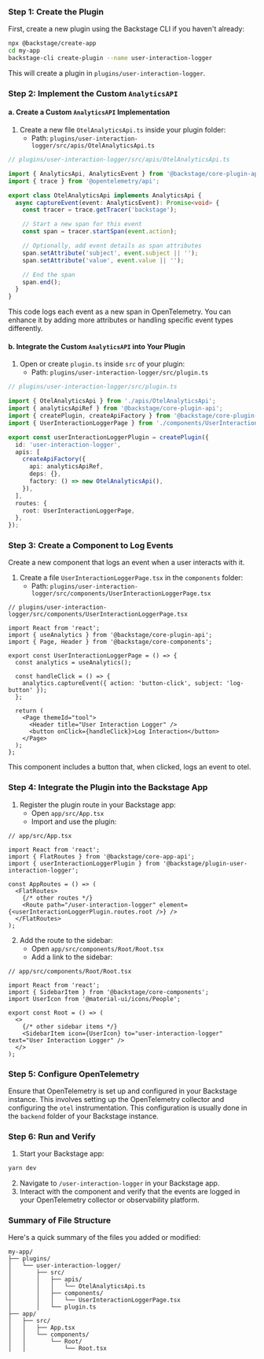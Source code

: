 ### Step 1: **Create the Plugin**

First, create a new plugin using the Backstage CLI if you haven't already:

```bash
npx @backstage/create-app
cd my-app
backstage-cli create-plugin --name user-interaction-logger
```

This will create a plugin in `plugins/user-interaction-logger`.

### Step 2: **Implement the Custom `AnalyticsAPI`**

#### a. Create a Custom `AnalyticsAPI` Implementation

1. Create a new file `OtelAnalyticsApi.ts` inside your plugin folder:
    - Path: `plugins/user-interaction-logger/src/apis/OtelAnalyticsApi.ts`

```typescript
// plugins/user-interaction-logger/src/apis/OtelAnalyticsApi.ts

import { AnalyticsApi, AnalyticsEvent } from '@backstage/core-plugin-api';
import { trace } from '@opentelemetry/api';

export class OtelAnalyticsApi implements AnalyticsApi {
  async captureEvent(event: AnalyticsEvent): Promise<void> {
    const tracer = trace.getTracer('backstage');

    // Start a new span for this event
    const span = tracer.startSpan(event.action);

    // Optionally, add event details as span attributes
    span.setAttribute('subject', event.subject || '');
    span.setAttribute('value', event.value || '');

    // End the span
    span.end();
  }
}
```

This code logs each event as a new span in OpenTelemetry. You can enhance it by adding more attributes or handling specific event types differently.

#### b. Integrate the Custom `AnalyticsAPI` into Your Plugin

1. Open or create `plugin.ts` inside `src` of your plugin:
    - Path: `plugins/user-interaction-logger/src/plugin.ts`

```typescript
// plugins/user-interaction-logger/src/plugin.ts

import { OtelAnalyticsApi } from './apis/OtelAnalyticsApi';
import { analyticsApiRef } from '@backstage/core-plugin-api';
import { createPlugin, createApiFactory } from '@backstage/core-plugin-api';
import { UserInteractionLoggerPage } from './components/UserInteractionLoggerPage';

export const userInteractionLoggerPlugin = createPlugin({
  id: 'user-interaction-logger',
  apis: [
    createApiFactory({
      api: analyticsApiRef,
      deps: {},
      factory: () => new OtelAnalyticsApi(),
    }),
  ],
  routes: {
    root: UserInteractionLoggerPage,
  },
});
```

### Step 3: **Create a Component to Log Events**

Create a new component that logs an event when a user interacts with it.

1. Create a file `UserInteractionLoggerPage.tsx` in the `components` folder:
    - Path: `plugins/user-interaction-logger/src/components/UserInteractionLoggerPage.tsx`

```tsx
// plugins/user-interaction-logger/src/components/UserInteractionLoggerPage.tsx

import React from 'react';
import { useAnalytics } from '@backstage/core-plugin-api';
import { Page, Header } from '@backstage/core-components';

export const UserInteractionLoggerPage = () => {
  const analytics = useAnalytics();

  const handleClick = () => {
    analytics.captureEvent({ action: 'button-click', subject: 'log-button' });
  };

  return (
    <Page themeId="tool">
      <Header title="User Interaction Logger" />
      <button onClick={handleClick}>Log Interaction</button>
    </Page>
  );
};
```

This component includes a button that, when clicked, logs an event to otel.

### Step 4: **Integrate the Plugin into the Backstage App**

1. Register the plugin route in your Backstage app:
    - Open `app/src/App.tsx`
    - Import and use the plugin:

```tsx
// app/src/App.tsx

import React from 'react';
import { FlatRoutes } from '@backstage/core-app-api';
import { userInteractionLoggerPlugin } from '@backstage/plugin-user-interaction-logger';

const AppRoutes = () => (
  <FlatRoutes>
    {/* other routes */}
    <Route path="/user-interaction-logger" element={<userInteractionLoggerPlugin.routes.root />} />
  </FlatRoutes>
);
```

2. Add the route to the sidebar:
    - Open `app/src/components/Root/Root.tsx`
    - Add a link to the sidebar:

```tsx
// app/src/components/Root/Root.tsx

import React from 'react';
import { SidebarItem } from '@backstage/core-components';
import UserIcon from '@material-ui/icons/People';

export const Root = () => (
  <>
    {/* other sidebar items */}
    <SidebarItem icon={UserIcon} to="user-interaction-logger" text="User Interaction Logger" />
  </>
);
```

### Step 5: **Configure OpenTelemetry**

Ensure that OpenTelemetry is set up and configured in your Backstage instance. This involves setting up the OpenTelemetry collector and configuring the `otel` instrumentation. This configuration is usually done in the `backend` folder of your Backstage instance.

### Step 6: **Run and Verify**

1. Start your Backstage app:

```bash
yarn dev
```

2. Navigate to `/user-interaction-logger` in your Backstage app.
3. Interact with the component and verify that the events are logged in your OpenTelemetry collector or observability platform.

### Summary of File Structure

Here's a quick summary of the files you added or modified:

```
my-app/
├── plugins/
│   └── user-interaction-logger/
│       ├── src/
│       │   ├── apis/
│       │   │   └── OtelAnalyticsApi.ts
│       │   ├── components/
│       │   │   └── UserInteractionLoggerPage.tsx
│       │   └── plugin.ts
├── app/
│   ├── src/
│   │   ├── App.tsx
│   │   └── components/
│   │       └── Root/
│   │           └── Root.tsx
```
